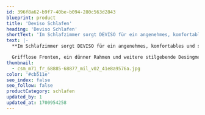 ```yaml
---
id: 396f8a62-b9f7-40be-b094-280c563d2843
blueprint: product
title: 'Deviso Schlafen'
heading: 'Deviso Schlafen'
shortText: 'Im Schlafzimmer sorgt DEVISO für ein angenehmes, komfortables und schönes Ambiente.'
text: |-
  **Im Schlafzimmer sorgt DEVISO für ein angenehmes, komfortables und schönes Ambiente.**

  Grifflose Fronten, ein dünner Rahmen und weitere stilgebende Desingmerkmale unterstützen eine avantgardistische Einrichtung mit einem puristischen Charakter. Die außergewöhnliche Kombinationsvielfalt, wie der optionale Einsatz von Griffen, markante Füße und die Auswahl an unterschiedlichen Oberflächen und Materialien, geben dem geschmackvollen Einrichter die Möglichkeit hier mehr als eine Stilrichtungen abzubilden.
thumbnail:
  - csm_m71_fr_68885-68877_mil_v02_41e8a9576a.jpg
color: '#cb511e'
seo_index: false
seo_follow: false
productCategory: schlafen
updated_by: 1
updated_at: 1700954258
---
```

